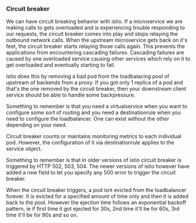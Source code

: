 ### Circuit breaker
We can have circuit breaking behavior with istio. If a microservice we are making calls to gets overloaded and is experiencing
trouble responding to our requests, the circuit breaker comes into play and stops relaying the outbound network calls.
When the upstream microservice gets back on it's feet, the circuit breaker starts relaying those calls again.
This prevents the applications from encountering cascading failures. Cascading failures are caused by one overloaded
service causing other services which rely on it to get overloaded and eventually starting to fail.

Istio does this by removing a bad pod from the loadbalacing pool of upstream of backends from a proxy.
If you got only 1 replica of a pod and that's the one removed by the circuit breaker, then your downstream client service
should be able to handle some backpressure.

Something to remember is that you need a virtualservice when you want to configure some sort of routing
and you need a destinationrule when you need to configure the loadbalancer. One can exist without the other depending on your need.

Circuit breaker counts or maintains monitoring metrics to each individual pod. However, the configuration of
it via destinationrule applies to the service object.

Something to remember is that in older versions of istio circuit breaker is triggered by HTTP 502, 503, 504.
The newer versions of istio however have added a new field to let you specify any 500 error to trigger the circuit breaker.

When the circuit breaker triggers, a pod isnt evicted from the loadbalancer forever. It is evicted for a specified amount
of time only and then it is added back to the pool. However the ejection time follows an exponential backoff pattern,
ie if first time it got ejected for 30s, 2nd time it'll be for 60s, 3rd time it'll be for 90s and so on.
